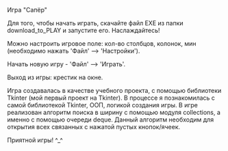 Игра "Сапёр"

Для того, чтобы начать играть, скачайте файл EXE из папки download_to_PLAY и запустите его. Наслаждайтесь!

Можно настроить игровое поле: кол-во столбцов, колонок, мин (необходимо нажать 'Файл' --> 'Настройки'). 

Начать новую игру - 'Файл' --> 'Играть'.

Выход из игры: крестик на окне.

Игра создавалась в качестве учебного проекта, с помощью библиотеки Tkinter (мой первый проект на Tkinter). В процессе я познакомилась с самой библиотекой Tkinter, ООП, логикой создания игры.
В игре реализован алгоритм поиска в ширину с помощью модуля collections, а именно с помощью очереди deque. Данный алгоритм необходим для открытия всех связанных с нажатой пустых кнопок/ячеек. 

Приятной игры! ^_^
